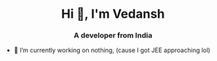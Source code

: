 <h1 align="center">Hi 👋, I'm Vedansh</h1>
<h3 align="center">A developer from India</h3>



- 🔭 I’m currently working on nothing, (cause I got JEE approaching lol)

